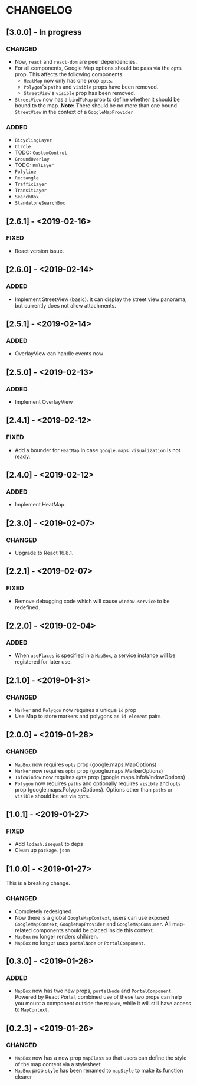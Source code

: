 # CHANGELOG

## [3.0.0] - In progress

### CHANGED

- Now, `react` and `react-dom` are peer dependencies.
- For all components, Google Map options should be pass via the `opts` prop.
  This affects the following components:
  - `HeatMap` now only has one prop `opts`.
  - `Polygon`'s `paths` and `visible` props have been removed.
  - `StreetView`'s `visible` prop has been removed.
- `StreetView` now has a `bindToMap` prop to define whether it should be bound
  to the map. **Note:** There should be no more than one bound `StreetView` in
  the context of a `GoogleMapProvider`

### ADDED

- `BicyclingLayer`
- `Circle`
- TODO: `CustomControl`
- `GroundOverlay`
- TODO: `KmlLayer`
- `Polyline`
- `Rectangle`
- `TrafficLayer`
- `TransitLayer`
- `SearchBox`
- `StandaloneSearchBox`

## [2.6.1] - <2019-02-16>

### FIXED

- React version issue.

## [2.6.0] - <2019-02-14>

### ADDED

- Implement StreetView (basic). It can display the street view panorama, but
  currently does not allow attachments.

## [2.5.1] - <2019-02-14>

### ADDED

- OverlayView can handle events now

## [2.5.0] - <2019-02-13>

### ADDED

- Implement OverlayView

## [2.4.1] - <2019-02-12>

### FIXED

- Add a bounder for `HeatMap` in case `google.maps.visualization` is not ready.

## [2.4.0] - <2019-02-12>

### ADDED

- Implement HeatMap.

## [2.3.0] - <2019-02-07>

### CHANGED

- Upgrade to React 16.8.1.

## [2.2.1] - <2019-02-07>

### FIXED

- Remove debugging code which will cause `window.service` to be redefined.

## [2.2.0] - <2019-02-04>

### ADDED

- When `usePlaces` is specified in a `MapBox`, a service instance will be
  registered for later use.

## [2.1.0] - <2019-01-31>

### CHANGED

- `Marker` and `Polygon` now requires a unique `id` prop
- Use Map to store markers and polygons as `id-element` pairs

## [2.0.0] - <2019-01-28>

### CHANGED

- `MapBox` now requires `opts` prop (google.maps.MapOptions)
- `Marker` now requires `opts` prop (google.maps.MarkerOptions)
- `InfoWindow` now requires `opts` prop (google.maps.InfoWindowOptions)
- `Polygon` now requires `paths` and optionally requires `visible` and `opts`
  prop (google.maps.PolygonOptions). Options other than `paths` or `visible`
  should be set via `opts`.

## [1.0.1] - <2019-01-27>

### FIXED

- Add `lodash.isequal` to deps
- Clean up `package.json`

## [1.0.0] - <2019-01-27>

This is a breaking change.

### CHANGED

- Completely redesigned
- Now there is a global `GoogleMapContext`, users can use exposed
  `GoogleMapContext`, `GoogleMapProvider` and `GoogleMapConsumer`. All
  map-related components should be placed inside this context.
- `MapBox` no longer renders children.
- `MapBox` no longer uses `portalNode` or `PortalComponent`.

## [0.3.0] - <2019-01-26>

### ADDED

- `MapBox` now has two new props, `portalNode` and `PortalComponent`. Powered by
  React Portal, combined use of these two props can help you mount a component
  outside the `MapBox`, while it will still have access to `MapContext`.

## [0.2.3] - <2019-01-26>

### CHANGED

- `MapBox` now has a new prop `mapClass` so that users can define the style of
  the map content via a stylesheet
- `MapBox` prop `style` has been renamed to `mapStyle` to make its function
  clearer
